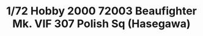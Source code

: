 ---
layout: product
title: "1/72 Hobby 2000 72003 Beaufighter Mk. VIF 307 Polish Sq (Hasegawa)"
price: "4600" 
desc: "Maketa"
img_path: "/assets/img/H2K72003.webp"
brand: "N/A"
available: true
special_offer: false
new: false
soon: false
cat: "010000"
subcat: "011900"
subsubcat: "0N/A"
sifra: "H2K72003"
popular: false
---